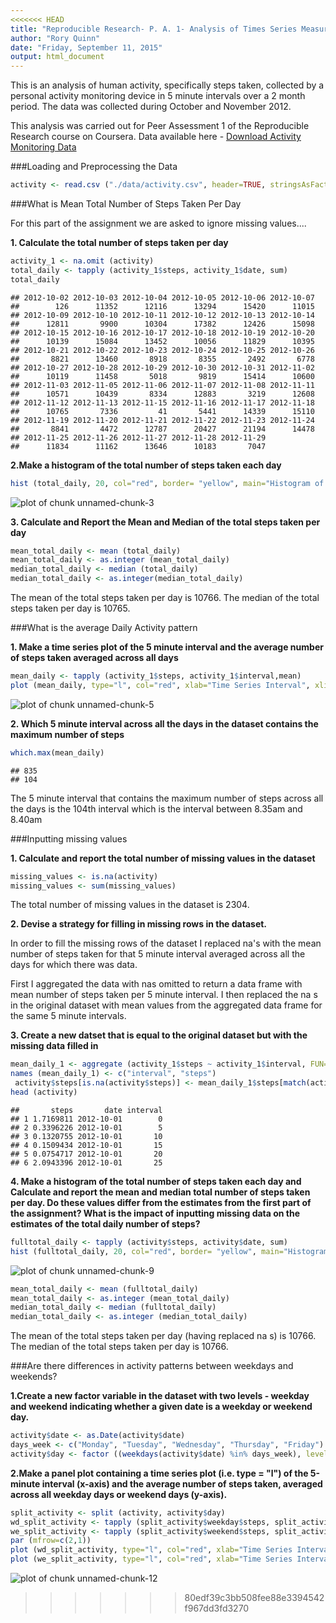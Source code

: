 ```yaml
---
<<<<<<< HEAD
title: "Reproducible Research- P. A. 1- Analysis of Times Series Measurements of Human Activity (Steps Taken)"
author: "Rory Quinn"
date: "Friday, September 11, 2015"
output: html_document
---
```


This is an analysis of human activity, specifically steps taken, collected by a personal activity monitoring device in 5 minute intervals over a 2 month period. The data was collected during October and November 2012. 

This analysis was carried out for Peer Assessment 1 of the Reproducible Research course on Coursera. Data available here - [Download Activity Monitoring Data](https://d396qusza40orc.cloudfront.net/repdata%2Fdata%2Factivity.zip) 

###Loading and Preprocessing the Data


```r
activity <- read.csv ("./data/activity.csv", header=TRUE, stringsAsFactors=FALSE)
```

###What is Mean Total Number of Steps Taken Per Day

For this part of the assignment we are asked to ignore missing values....  

**1. Calculate the total number of steps taken per day**


```r
activity_1 <- na.omit (activity)
total_daily <- tapply (activity_1$steps, activity_1$date, sum)
total_daily
```

```
## 2012-10-02 2012-10-03 2012-10-04 2012-10-05 2012-10-06 2012-10-07 
##        126      11352      12116      13294      15420      11015 
## 2012-10-09 2012-10-10 2012-10-11 2012-10-12 2012-10-13 2012-10-14 
##      12811       9900      10304      17382      12426      15098 
## 2012-10-15 2012-10-16 2012-10-17 2012-10-18 2012-10-19 2012-10-20 
##      10139      15084      13452      10056      11829      10395 
## 2012-10-21 2012-10-22 2012-10-23 2012-10-24 2012-10-25 2012-10-26 
##       8821      13460       8918       8355       2492       6778 
## 2012-10-27 2012-10-28 2012-10-29 2012-10-30 2012-10-31 2012-11-02 
##      10119      11458       5018       9819      15414      10600 
## 2012-11-03 2012-11-05 2012-11-06 2012-11-07 2012-11-08 2012-11-11 
##      10571      10439       8334      12883       3219      12608 
## 2012-11-12 2012-11-13 2012-11-15 2012-11-16 2012-11-17 2012-11-18 
##      10765       7336         41       5441      14339      15110 
## 2012-11-19 2012-11-20 2012-11-21 2012-11-22 2012-11-23 2012-11-24 
##       8841       4472      12787      20427      21194      14478 
## 2012-11-25 2012-11-26 2012-11-27 2012-11-28 2012-11-29 
##      11834      11162      13646      10183       7047
```

**2.Make a histogram of the total number of steps taken each day**


```r
hist (total_daily, 20, col="red", border= "yellow", main="Histogram of Total Daily Steps", xlab="Total Daily Steps", xlim=c(0,25000))
```

![plot of chunk unnamed-chunk-3](figure/unnamed-chunk-3-1.png) 

**3. Calculate and Report the Mean and Median of the total steps taken per day**


```r
mean_total_daily <- mean (total_daily)
mean_total_daily <- as.integer (mean_total_daily)
median_total_daily <- median (total_daily)
median_total_daily <- as.integer(median_total_daily)
```

The mean of the total steps taken per day is 10766. The median of the total steps taken per day is 10765.

###What is the average Daily Activity pattern

**1. Make a time series plot of the 5 minute interval and the average number of steps taken averaged across all days**


```r
mean_daily <- tapply (activity_1$steps, activity_1$interval,mean)
plot (mean_daily, type="l", col="red", xlab="Time Series Interval", xlim=c(0,300), ylab="Mean Steps across all days")
```

![plot of chunk unnamed-chunk-5](figure/unnamed-chunk-5-1.png) 

**2. Which 5 minute interval across all the days in the dataset contains the maximum number of steps**


```r
which.max(mean_daily)
```

```
## 835 
## 104
```

The 5 minute interval that contains the maximum number of steps across all the days is the  104th interval which is the interval between 8.35am and 8.40am

###Inputting missing values

**1. Calculate and report the total number of missing values in the dataset**


```r
missing_values <- is.na(activity)
missing_values <- sum(missing_values)
```

The total number of missing values in the dataset is 2304.

**2. Devise a strategy for filling in missing rows in the dataset.** 

In order to fill the missing rows of the dataset I replaced na's with the mean number of steps taken for that 5 minute interval averaged across all the days for which there was data. 

First I aggregated the data with nas omitted to return a data frame with mean number of steps taken per 5 minute interval. I then replaced the na s in the original dataset with mean values from the aggregated data frame for the same 5 minute intervals. 

**3. Create a new datset that is equal to the original dataset but with the missing data filled in** 


```r
mean_daily_1 <- aggregate (activity_1$steps ~ activity_1$interval, FUN=mean)
names (mean_daily_1) <- c("interval", "steps")
 activity$steps[is.na(activity$steps)] <- mean_daily_1$steps[match(activity$interval[is.na(activity$steps)],mean_daily_1$interval)]
head (activity)
```

```
##       steps       date interval
## 1 1.7169811 2012-10-01        0
## 2 0.3396226 2012-10-01        5
## 3 0.1320755 2012-10-01       10
## 4 0.1509434 2012-10-01       15
## 5 0.0754717 2012-10-01       20
## 6 2.0943396 2012-10-01       25
```

**4. Make a histogram of the total number of steps taken each day and Calculate and report the mean and median total number of steps taken per day. Do these values differ from the estimates from the first part of the assignment? What is the impact of inputting missing data on the estimates of the total daily number of steps?**


```r
fulltotal_daily <- tapply (activity$steps, activity$date, sum)
hist (fulltotal_daily, 20, col="red", border= "yellow", main="Histogram of Total Daily Steps", xlab="Total Daily Steps", xlim=c(0,25000))
```

![plot of chunk unnamed-chunk-9](figure/unnamed-chunk-9-1.png) 


```r
mean_total_daily <- mean (fulltotal_daily)
mean_total_daily <- as.integer (mean_total_daily)
median_total_daily <- median (fulltotal_daily)
median_total_daily <- as.integer (median_total_daily)
```

The mean of the total steps taken per day (having replaced na s) is 10766. The median of the total steps taken per day is 10766. 

###Are there differences in activity patterns between weekdays and weekends?

**1.Create a new factor variable in the dataset with two levels - weekday and weekend indicating whether a given date is a weekday or weekend day.**


```r
activity$date <- as.Date(activity$date)
days_week <- c("Monday", "Tuesday", "Wednesday", "Thursday", "Friday")
activity$day <- factor ((weekdays(activity$date) %in% days_week), levels=c(FALSE, TRUE), labels=c("weekend", "weekday"))
```

**2.Make a panel plot containing a time series plot (i.e. type = "l") of the 5-minute interval (x-axis) and the average number of steps taken, averaged across all weekday days or weekend days (y-axis).**


```r
split_activity <- split (activity, activity$day)
wd_split_activity <- tapply (split_activity$weekday$steps, split_activity$weekday$interval, mean)
we_split_activity <- tapply (split_activity$weekend$steps, split_activity$weekend$interval, mean)
par (mfrow=c(2,1))
plot (wd_split_activity, type="l", col="red", xlab="Time Series Interval", ylab= "Mean Steps", main="Weekday", ylim=c(0,250))
plot (we_split_activity, type="l", col="red", xlab="Time Series Interval",  ylab= "Mean Steps", main="Weekend", ylim=c(0,250))
```

![plot of chunk unnamed-chunk-12](figure/unnamed-chunk-12-1.png) 





>>>>>>> 80edf39c3bb508fee88e3394542f967dd3fd3270

